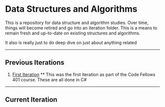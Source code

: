 # Data Structures and Algorithms

This is a repository for data structure and algorithm studies. Over time, things will become retired 
and go into an iteration folder. This is a means to remain fresh and up-to-date on existing structures
and algorithms. 

It also is really just to do deep dive on just about anything related

***
## Previous Iterations
1. [First Iteration](/First_Iteration/README.md)
** This was the first iteration as part of the Code Fellows 401 course. These are all done in C#

***

## Current Iteration

